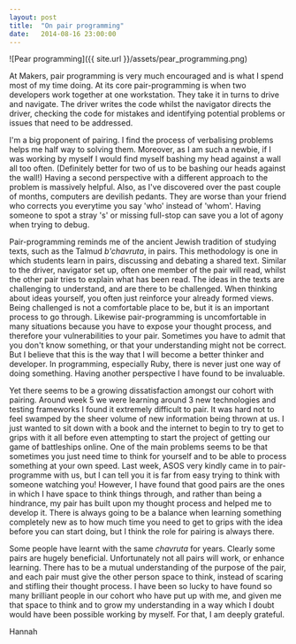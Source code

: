 ```yaml
---
layout: post
title:  "On pair programming"
date:   2014-08-16 23:00:00
---
```


![Pear programming]({{ site.url }}/assets/pear_programming.png)

At Makers, pair programming is very much encouraged and is what I spend most of my time doing. At its core pair-programming is when two developers work together at one workstation. They take it in turns to drive and navigate. The driver writes the code whilst the navigator directs the driver, checking the code for mistakes and identifying potential problems or issues that need to be addressed. 

I'm a big proponent of pairing. I find the process of verbalising problems helps me half way to solving them. Moreover, as I am such a newbie, if I was working by myself I would find myself bashing my head against a wall all too often. (Definitely better for two of us to be bashing our heads against the wall!) Having a second perspective with a different approach to the problem is massively helpful. Also, as I've discovered over the past couple of months, computers are devilish pedants. They are worse than your friend who corrects you everytime you say 'who' instead of 'whom'. Having someone to spot a stray 's' or missing full-stop can save you a lot of agony when trying to debug.

Pair-programming reminds me of the ancient Jewish tradition of studying texts, such as the Talmud *b'chavruta*, in pairs. This methodology is one in which students learn in pairs, discussing and debating a shared text. Similar to the driver, navigator set up, often one member of the pair will read, whilst the other pair tries to explain what has been read. The ideas in the texts are challenging to understand, and are there to be challenged. When thinking about ideas yourself, you often just reinforce your already formed views. Being challenged is not a comfortable place to be, but it is an important process to go through. Likewise pair-programming is uncomfortable in many situations because you have to expose your thought process, and therefore your vulnerabilities to your pair. Sometimes you have to admit that you don't know something, or that your understanding might not be correct. But I believe that this is the way that I will become a better thinker and developer. In programming, especially Ruby, there is never just one way of doing something. Having another perspective I have found to be invaluable. 

Yet there seems to be a growing dissatisfaction amongst our cohort with pairing. Around week 5 we were learning around 3 new technologies and testing frameworks I found it extremely difficult to pair. It was hard not to feel swamped by the sheer volume of new information being thrown at us. I just wanted to sit down with a book and the internet to begin to try to get to grips with it all before even attempting to start the project of getting our game of battleships online. One of the main problems seems to be that sometimes you just need time to think for yourself and to be able to process something at your own speed. Last week, ASOS very kindly came in to pair-programme with us, but I can tell you it is far from easy trying to think with someone watching you! However, I have found that good pairs are the ones in which I have space to think things through, and rather than being a hindrance, my pair has built upon my thought process and helped me to develop it. There is always going to be a balance when learning something completely new as to how much time you need to get to grips with the idea before you can start doing, but I think the role for pairing is always there.  

Some people have learnt with the same *chavruta* for years. Clearly some pairs are hugely beneficial. Unfortunately not all pairs will work, or enhance learning. There has to be a mutual understanding of the purpose of the pair, and each pair must give the other person space to think, instead of scaring and stifling their thought process. I have been so lucky to have found so many brilliant people in our cohort who have put up with me, and given me that space to think and to grow my understanding in a way which I doubt would have been possible working by myself. For that, I am deeply grateful. 

Hannah 